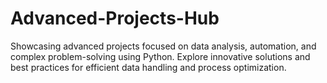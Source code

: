 # Advanced-Projects-Hub
Showcasing advanced projects focused on data analysis, automation, and complex problem-solving using Python. Explore innovative solutions and best practices for efficient data handling and process optimization.
